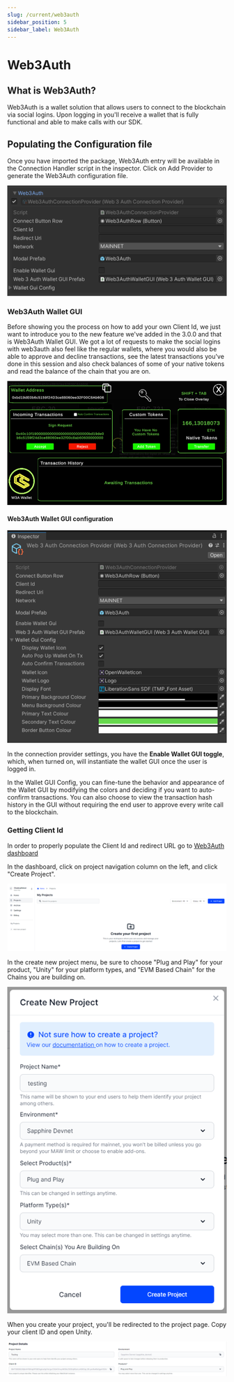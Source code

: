 ```yaml
---
slug: /current/web3auth
sidebar_position: 5
sidebar_label: Web3Auth
---
```


# Web3Auth

## What is Web3Auth?

Web3Auth is a wallet solution that allows users to connect to the blockchain via social logins. Upon logging in you'll receive a wallet that is fully functional and able to make calls with our SDK.

## Populating the Configuration file

Once you have imported the package, Web3Auth entry will be available in the Connection Handler script in the inspector. Click on Add Provider to generate the Web3Auth configuration file.

![](assets/wallets/web3auth/web3auth-config.png)

### Web3Auth Wallet GUI
Before showing you the process on how to add your own Client Id, we just want to introduce you to the new feature we've added in the 3.0.0 and that is Web3Auth Wallet GUI.
We got a lot of requests to make the social logins with web3auth also feel like the regular wallets, where you would also be able to approve and decline transactions, see the latest transactions you've done in this session and also check balances of some of your native tokens and read the balance of the chain that you are on.

![Web3Auth wallet](assets/wallets/web3auth/web3auth-wallet.png)

#### Web3Auth Wallet GUI configuration

![Web3Auth wallet](assets/wallets/web3auth/web3authgui-config.png)

In the connection provider settings, you have the <b>Enable Wallet GUI toggle</b>, which, when turned on, will instantiate the wallet GUI once the user is logged in.

In the Wallet GUI Config, you can fine-tune the behavior and appearance of the Wallet GUI by modifying the colors and deciding if you want to auto-confirm transactions. You can also choose to view the transaction hash history in the GUI without requiring the end user to approve every write call to the blockchain.

### Getting Client Id

In order to properly populate the Client Id and redirect URL go to [Web3Auth dashboard](https://dashboard.web3auth.io/)

In the dashboard, click on project navigation column on the left, and click "Create Project".

![](assets/wallets/web3auth/web3auth-project.png)

In the create new project menu, be sure to choose "Plug and Play" for your product, "Unity" for your platform types, and "EVM Based Chain" for the Chains you are building on.

![](assets/wallets/web3auth/web3auth-project-details.png)

When you create your project, you'll be redirected to the project page. Copy your client ID and open Unity.

![](assets/wallets/web3auth/web3auth-project-page.png)
